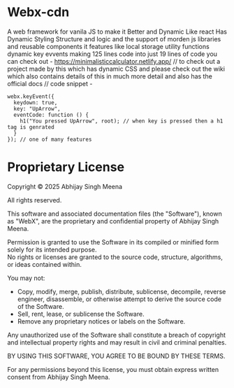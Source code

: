 # Webx-cdn
A web framework for vanila JS to make it Better and Dynamic Like react Has Dynamic Styling Structure and logic and the support of morden js libraries and reusable components it features like local storage utility functions dynamic key evvents making 125 lines code into just 19 lines of code you can check out - https://minimalisticcalculator.netlify.app/  // to check out a project made by this which has dynamic CSS and please check out the wiki which also contains details of this in much more detail and also has the official docs
// code snippet - 
``` JS
webx.keyEvent({
  keydown: true,
  key: "UpArrow",
  eventCode: function () {
    h1("You pressed UpArrow", root); // when key is pressed then a h1 tag is genrated
  }
}); // one of many features
```


# Proprietary License
Copyright © 2025 Abhijay Singh Meena

All rights reserved.

This software and associated documentation files (the "Software"), known as "WebX", are the proprietary and confidential property of Abhijay Singh Meena.

Permission is granted to use the Software in its compiled or minified form solely for its intended purpose.  
No rights or licenses are granted to the source code, structure, algorithms, or ideas contained within.

You may not:
- Copy, modify, merge, publish, distribute, sublicense, decompile, reverse engineer, disassemble, or otherwise attempt to derive the source code of the Software.
- Sell, rent, lease, or sublicense the Software.
- Remove any proprietary notices or labels on the Software.

Any unauthorized use of the Software shall constitute a breach of copyright and intellectual property rights and may result in civil and criminal penalties.

BY USING THIS SOFTWARE, YOU AGREE TO BE BOUND BY THESE TERMS.

For any permissions beyond this license, you must obtain express written consent from Abhijay Singh Meena.

